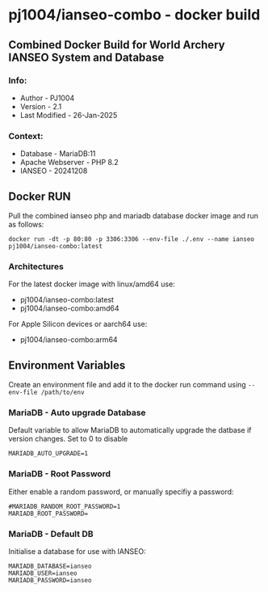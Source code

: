 # pj1004/ianseo-combo - docker build

## Combined Docker Build for World Archery IANSEO System and Database


### Info:
 - Author - PJ1004
 - Version - 2.1
 - Last Modified - 26-Jan-2025


### Context:
 - Database - MariaDB:11
 - Apache Webserver - PHP 8.2
 - IANSEO - 20241208

## Docker RUN

Pull the combined ianseo php and mariadb database docker image and run as follows:

```
docker run -dt -p 80:80 -p 3306:3306 --env-file ./.env --name ianseo pj1004/ianseo-combo:latest
```

### Architectures

For the latest docker image with linux/amd64 use:
* pj1004/ianseo-combo:latest
* pj1004/ianseo-combo:amd64

For Apple Silicon devices or aarch64 use:
* pj1004/ianseo-combo:arm64


## Environment Variables

Create an environment file and add it to the docker run command using `--env-file /path/to/env`

### MariaDB - Auto upgrade Database

Default variable to allow MariaDB to automatically upgrade the datbase if version changes.
Set to 0 to disable

```
MARIADB_AUTO_UPGRADE=1
```

### MariaDB - Root Password

Either enable a random password, or manually specifiy a password:

```
#MARIADB_RANDOM_ROOT_PASSWORD=1
MARIADB_ROOT_PASSWORD=
```

### MariaDB - Default DB

Initialise a database for use with IANSEO:

```
MARIADB_DATABASE=ianseo
MARIADB_USER=ianseo
MARIADB_PASSWORD=ianseo
```
